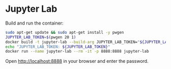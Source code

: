# Jupyter Lab

Build and run the container:

```sh
sudo apt-get update && sudo apt-get install -y pwgen
JUPYTER_LAB_TOKEN=$(pwgen 20 1)
docker build -t jupyter-lab --build-arg JUPYTER_LAB_TOKEN="${JUPYTER_LAB_TOKEN}" .
echo "JUPYTER_LAB_TOKEN: ${JUPYTER_LAB_TOKEN}"
docker run --name jupyter-lab --rm -it -p 8888:8888 jupyter-lab
```

Open <http://localhost:8888> in your browser and enter the password.
